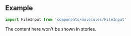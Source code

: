 <!-- # FileInput :

Application FileInput.

<!-- Brief summary of what the component is, and what it's for. -->


<!-- STORY -->

## Example

```js
import FileInput from 'components/molecules/FileInput'
```

<!-- SOURCE -->

<!-- STORY_SOURCE -->

<!-- STORY HIDE START -->

The content here won't be shown in stories.

<!-- STORY HIDE END -->

<!-- PROPS -->
